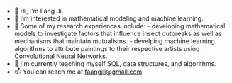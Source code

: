 - 👋 Hi, I’m Fang Ji. 
- 👀 I’m interested in mathematical modeling and machine learning. 
- 🌱 Some of my research experiences include:
      - developing mathematical models to investigate factors that influence insect outbreaks as well as mechanisms that maintain mutualisms.
      - develping machine learning algorithms to attribute paintings to their respective artists using Convolutional Neural Networks. 
- 💞️ I'm currently teaching myself SQL, data structures, and algorithms.
- 📫 You can reach me at faangjii@gmail.com

<!---
fang-ji/fang-ji is a ✨ special ✨ repository because its `README.md` (this file) appears on your GitHub profile.
You can click the Preview link to take a look at your changes.
--->
